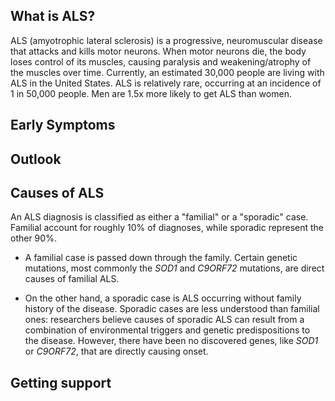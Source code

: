 ## What is ALS?

ALS (amyotrophic lateral sclerosis) is a progressive, neuromuscular disease that attacks and kills motor neurons. When motor neurons die, the body loses control of its muscles, causing paralysis and weakening/atrophy of the muscles over time. Currently, an estimated 30,000 people are living with ALS in the United States. ALS is relatively rare, occurring at an incidence of 1 in 50,000 people. Men are 1.5x more likely to get ALS than women. 

## Early Symptoms



## Outlook



## Causes of ALS

An ALS diagnosis is classified as either a "familial" or a "sporadic" case. Familial account for roughly 10% of diagnoses, while sporadic represent the other 90%. 

*  A familial case is passed down through the family. Certain genetic mutations, most commonly the _SOD1_ and _C9ORF72_ mutations, are direct causes of familial ALS. 

* On the other hand, a sporadic case is ALS occurring without family history of the disease. Sporadic cases are less understood than familial ones: researchers believe causes of sporadic ALS can result from a combination of environmental triggers and genetic predispositions to the disease. However, there have been no discovered genes, like _SOD1_ or _C9ORF72_, that are directly causing onset. 

## Getting support

